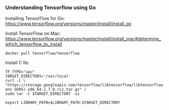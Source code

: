 ### Understanding Tensorflow using Go

Installing TensorFlow for Go: https://www.tensorflow.org/versions/master/install/install_go

Install TensorFlow on Mac: https://www.tensorflow.org/versions/master/install/install_mac#determine_which_tensorflow_to_install

```
docker pull tensorflow/tensorflow
```

Install C lib:
```
TF_TYPE="cpu"
TARGET_DIRECTORY='/usr/local'
curl -L \
"https://storage.googleapis.com/tensorflow/libtensorflow/libtensorflow-${TF_TYPE}-$(go env GOOS)-x86_64-1.7.0-rc1.tar.gz" |
sudo tar -C $TARGET_DIRECTORY -xz

export LIBRARY_PATH=$LIBRARY_PATH:$TARGET_DIRECTORY
```